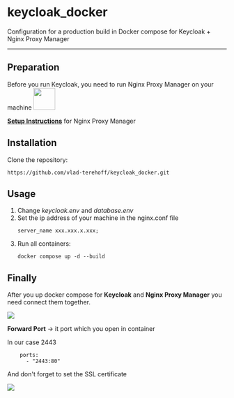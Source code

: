 # keycloak_docker
Configuration for a production build in Docker compose for Keycloak + Nginx Proxy Manager
___
## Preparation
Before you  run Keycloak, you need to run Nginx Proxy Manager on your machine <img src="https://sun9-42.userapi.com/PhRgi64F_O0dDpeh6HK9U4y6YYz2HsCKe2X9kQ/TC0Tel0fVVs.jpg" width="50" height="50"/>

[**Setup Instructions**](https://nginxproxymanager.com/setup/) for Nginx Proxy Manager

## Installation
Clone the repository:
```
https://github.com/vlad-terehoff/keycloak_docker.git
```
## Usage
1. Change *keycloak.env* and *database.env*
2. Set the ip address of your machine in the nginx.conf file
   ```
   server_name xxx.xxx.x.xxx;
   ``` 
3. Run all containers:
   ```
   docker compose up -d --build
   ```
## Finally

After you up docker compose for **Keycloak** and **Nginx Proxy Manager** you need connect them together. 

![](https://github.com/vlad-terehoff/images/blob/main/docker_keycloak/step%201.png?raw=true)

**Forward Port** -> it port which you open in container

In our case 2443
```
    ports:
      - "2443:80"
```

And don't forget to set the SSL certificate

![](https://github.com/vlad-terehoff/images/blob/main/docker_keycloak/step%202.png?raw=true)
